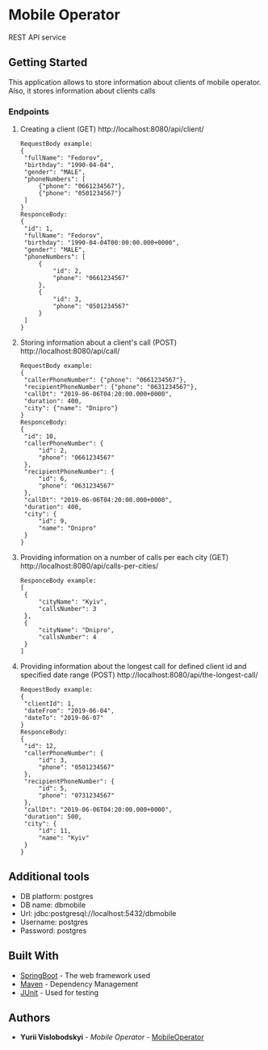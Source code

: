 # Mobile Operator

REST API service

## Getting Started

This application allows to store information about clients of mobile operator.  Also, it stores information about clients calls

### Endpoints

1. Creating a client (GET)
   http://localhost:8080/api/client/

   ```
   RequestBody example:
   {
	"fullName": "Fedorov",
	"birthday": "1990-04-04",
	"gender": "MALE",
	"phoneNumbers": [
		{"phone": "0661234567"},
		{"phone": "0501234567"}
	]
   }
   ResponceBody:
   {
    "id": 1,
    "fullName": "Fedorov",
    "birthday": "1990-04-04T00:00:00.000+0000",
    "gender": "MALE",
    "phoneNumbers": [
        {
            "id": 2,
            "phone": "0661234567"
        },
        {
            "id": 3,
            "phone": "0501234567"
        }
    ]
   }
   ```

2. Storing information about a client's call (POST)
   http://localhost:8080/api/call/
   ```
   RequestBody example:
   {
	"callerPhoneNumber": {"phone": "0661234567"},
	"recipientPhoneNumber": {"phone": "0631234567"},
	"callDt": "2019-06-06T04:20:00.000+0000",
	"duration": 400,
	"city": {"name": "Dnipro"}
   }
   ResponceBody:
   {
    "id": 10,
    "callerPhoneNumber": {
        "id": 2,
        "phone": "0661234567"
    },
    "recipientPhoneNumber": {
        "id": 6,
        "phone": "0631234567"
    },
    "callDt": "2019-06-06T04:20:00.000+0000",
    "duration": 400,
    "city": {
        "id": 9,
        "name": "Dnipro"
    }
   }
   ``` 

3. Providing information on a number of calls per each city (GET)
   http://localhost:8080/api/calls-per-cities/
   ```
   ResponceBody example:
   [
    {
        "cityName": "Kyiv",
        "callsNumber": 3
    },
    {
        "cityName": "Dnipro",
        "callsNumber": 4
    }
   ]
   ``` 

4. Providing information about the longest call for defined client id and specified date range (POST)
   http://localhost:8080/api/the-longest-call/
   ```
   RequestBody example:
   {
	"clientId": 1, 
	"dateFrom": "2019-06-04",
	"dateTo": "2019-06-07"
   }
   ResponceBody:
   {
    "id": 12,
    "callerPhoneNumber": {
        "id": 3,
        "phone": "0501234567"
    },
    "recipientPhoneNumber": {
        "id": 5,
        "phone": "0731234567"
    },
    "callDt": "2019-06-06T04:20:00.000+0000",
    "duration": 500,
    "city": {
        "id": 11,
        "name": "Kyiv"
    }
   }
   ```

## Additional tools

* DB platform: postgres
* DB name: dbmobile
* Url: jdbc:postgresql://localhost:5432/dbmobile
* Username: postgres
* Password: postgres

## Built With

* [SpringBoot](https://spring.io/projects/spring-boot/) - The web framework used
* [Maven](https://maven.apache.org/) - Dependency Management
* [JUnit](https://junit.org/junit4/) - Used for testing


## Authors

* **Yurii Vislobodskyi** - *Mobile Operator* - [MobileOperator](https://github.com/Yurasicv/)

